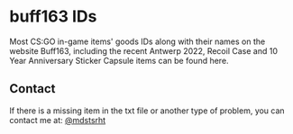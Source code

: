 # buff163 IDs

Most CS:GO in-game items' goods IDs along with their names on the website Buff163, including the recent Antwerp 2022, Recoil Case and 10 Year Anniversary Sticker Capsule items can be found here.

## Contact

If there is a missing item in the txt file or another type of problem, you can contact me at:
[@mdstsrht](https://twitter.com/mdstsrht)
